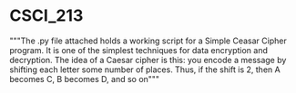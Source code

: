 # CSCI_213
"""The .py file attached holds a working script for a Simple Ceasar Cipher program. It is one of the simplest techniques for data encryption and decryption. The idea of a Caesar cipher is this: you encode a message by shifting each letter some number of places. Thus, if the shift is 2, then A becomes C, B becomes D, and so on"""
